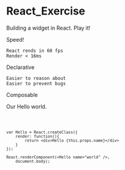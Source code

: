 # React_Exercise
Building a widget in React. Play it!


Speed!

	React rends in 60 fps 
	Render < 16ms

Declarative

	Easier to reason about
	Easier to prevent bugs

Composable


Our Hello world.


<code>

	var Hello = React.createClass({
		render: function(){
			return <div>Hello {this.props.name}</div>
		}
	});	

	React.renderComponent(<Hello name="world" />, 
		document.body);

</code>

